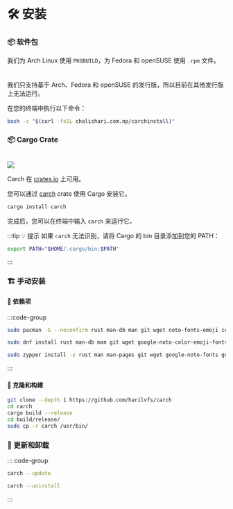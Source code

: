 # 🛠️ 安装

### 📦 软件包

我们为 Arch Linux 使用 `PKGBUILD`，为 Fedora 和 openSUSE 使用 `.rpm` 文件。

<div class="danger custom-block" style="padding-top: 8px">

我们只支持基于 Arch、Fedora 和 openSUSE 的发行版，所以目前在其他发行版上无法运行。

</div>

在您的终端中执行以下命令：

```sh
bash -c "$(curl -fsSL chalishari.com.np/carchinstall)"
```

### 📦 Cargo Crate

<br>

<img src="https://img.shields.io/crates/v/carch?style=for-the-badge&logo=rust&color=f5a97f&logoColor=fe640b&labelColor=171b22" >

Carch 在 [crates.io](https://crates.io/) 上可用。

您可以通过 [carch](https://crates.io/crates/carch) crate 使用 Cargo 安装它。

```sh
cargo install carch
```

完成后，您可以在终端中输入 `carch` 来运行它。

:::tip :bulb: 提示
如果 `carch` 无法识别，请将 Cargo 的 bin 目录添加到您的 PATH：

```sh
export PATH="$HOME/.cargo/bin:$PATH"
```

:::

### 🏗️ 手动安装

#### 📜 依赖项

:::code-group

```sh [<i class="devicon-archlinux-plain"></i> Arch]
sudo pacman -S --noconfirm rust man-db man git wget noto-fonts-emoji curl bash-completion ttf-nerd-fonts-symbols ttf-jetbrains-mono-nerd cargo
```

```sh [<i class="devicon-fedora-plain"></i> Fedora]
sudo dnf install rust man-db man git wget google-noto-color-emoji-fonts google-noto-emoji-fonts jetbrains-mono-fonts-all bash-completion-devel curl cargo -y
```

```sh [<i class="devicon-opensuse-plain"></i>  openSUSE ]
sudo zypper install -y rust man man-pages git wget google-noto-fonts google-noto-coloremoji-fonts jetbrains-mono-fonts  symbols-only-nerd-fonts bash-completion curl 
```

:::

#### 🔧 克隆和构建

```sh
git clone --depth 1 https://github.com/harilvfs/carch
cd carch
cargo build --release
cd build/release/
sudo cp -r carch /usr/bin/
```

### 🔄 更新和卸载

::: code-group

```sh [ 🔄 更新 ]
carch --update
```

```sh [ 🗑️ 卸载 ]
carch --uninstall
```

:::